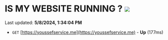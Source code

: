 # IS MY WEBSITE RUNNING ? [![](https://img.shields.io/static/v1?label=Sponsor&message=%E2%9D%A4&logo=GitHub&color=%23fe8e86)](https://github.com/sponsors/<username>)

Last updated: **5/8/2024, 1:34:04 PM**

- `GET` [https://youssefservice.me](https://youssefservice.me) - **Up** (177ms)
